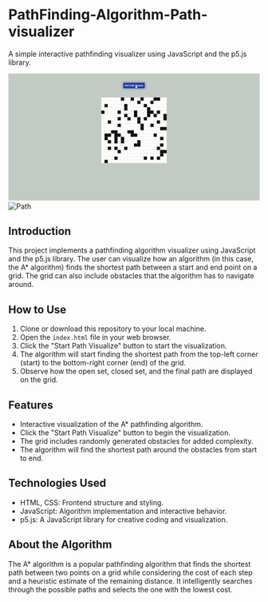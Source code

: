 # PathFinding-Algorithm-Path-visualizer

A simple interactive pathfinding visualizer using JavaScript and the p5.js library.

![PathFinder Demo](https://raw.githubusercontent.com/Azazel0203/PathFinding-Algorithm-Path-visualizer/main/ezgif.com-gif-maker%20(1).gif)
![Path](https://gifyu.com/image/Sgdp0)

## Introduction

This project implements a pathfinding algorithm visualizer using JavaScript and the p5.js library. The user can visualize how an algorithm (in this case, the A* algorithm) finds the shortest path between a start and end point on a grid. The grid can also include obstacles that the algorithm has to navigate around.

## How to Use

1. Clone or download this repository to your local machine.
2. Open the `index.html` file in your web browser.
3. Click the "Start Path Visualize" button to start the visualization.
4. The algorithm will start finding the shortest path from the top-left corner (start) to the bottom-right corner (end) of the grid.
5. Observe how the open set, closed set, and the final path are displayed on the grid.

## Features

- Interactive visualization of the A* pathfinding algorithm.
- Click the "Start Path Visualize" button to begin the visualization.
- The grid includes randomly generated obstacles for added complexity.
- The algorithm will find the shortest path around the obstacles from start to end.

## Technologies Used

- HTML, CSS: Frontend structure and styling.
- JavaScript: Algorithm implementation and interactive behavior.
- p5.js: A JavaScript library for creative coding and visualization.

## About the Algorithm

The A* algorithm is a popular pathfinding algorithm that finds the shortest path between two points on a grid while considering the cost of each step and a heuristic estimate of the remaining distance. It intelligently searches through the possible paths and selects the one with the lowest cost.
